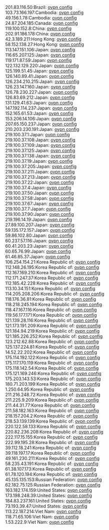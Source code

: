 201.83.116.50:Brazil: [ovpn config](vpn/201_83_116_50.ovpn)  
103.73.166.197:Cambodia: [ovpn config](vpn/103_73_166_197.ovpn)  
49.156.1.78:Cambodia: [ovpn config](vpn/49_156_1_78.ovpn)  
24.87.204.185:Canada: [ovpn config](vpn/24_87_204_185.ovpn)  
119.100.152.8:China: [ovpn config](vpn/119_100_152_8.ovpn)  
202.91.186.178:China: [ovpn config](vpn/202_91_186_178.ovpn)  
42.3.189.211:Hong Kong: [ovpn config](vpn/42_3_189_211.ovpn)  
58.152.138.27:Hong Kong: [ovpn config](vpn/58_152_138_27.ovpn)  
113.147.151.106:Japan: [ovpn config](vpn/113_147_151_106.ovpn)  
116.65.207.125:Japan: [ovpn config](vpn/116_65_207_125.ovpn)  
119.171.87.59:Japan: [ovpn config](vpn/119_171_87_59.ovpn)  
122.132.129.220:Japan: [ovpn config](vpn/122_132_129_220.ovpn)  
125.199.51.45:Japan: [ovpn config](vpn/125_199_51_45.ovpn)  
126.140.89.41:Japan: [ovpn config](vpn/126_140_89_41.ovpn)  
126.234.210.215:Japan: [ovpn config](vpn/126_234_210_215.ovpn)  
126.23.147.160:Japan: [ovpn config](vpn/126_23_147_160.ovpn)  
126.78.230.227:Japan: [ovpn config](vpn/126_78_230_227.ovpn)  
126.83.69.212:Japan: [ovpn config](vpn/126_83_69_212.ovpn)  
131.129.41.63:Japan: [ovpn config](vpn/131_129_41_63.ovpn)  
147.192.114.237:Japan: [ovpn config](vpn/147_192_114_237.ovpn)  
152.165.61.53:Japan: [ovpn config](vpn/152_165_61_53.ovpn)  
153.206.14.106:Japan: [ovpn config](vpn/153_206_14_106.ovpn)  
207.65.150.237:Japan: [ovpn config](vpn/207_65_150_237.ovpn)  
210.203.230.191:Japan: [ovpn config](vpn/210_203_230_191.ovpn)  
219.100.37.1:Japan: [ovpn config](vpn/219_100_37_1.ovpn)  
219.100.37.108:Japan: [ovpn config](vpn/219_100_37_108.ovpn)  
219.100.37.109:Japan: [ovpn config](vpn/219_100_37_109.ovpn)  
219.100.37.125:Japan: [ovpn config](vpn/219_100_37_125.ovpn)  
219.100.37.138:Japan: [ovpn config](vpn/219_100_37_138.ovpn)  
219.100.37.19:Japan: [ovpn config](vpn/219_100_37_19.ovpn)  
219.100.37.205:Japan: [ovpn config](vpn/219_100_37_205.ovpn)  
219.100.37.211:Japan: [ovpn config](vpn/219_100_37_211.ovpn)  
219.100.37.213:Japan: [ovpn config](vpn/219_100_37_213.ovpn)  
219.100.37.22:Japan: [ovpn config](vpn/219_100_37_22.ovpn)  
219.100.37.4:Japan: [ovpn config](vpn/219_100_37_4.ovpn)  
219.100.37.50:Japan: [ovpn config](vpn/219_100_37_50.ovpn)  
219.100.37.58:Japan: [ovpn config](vpn/219_100_37_58.ovpn)  
219.100.37.67:Japan: [ovpn config](vpn/219_100_37_67.ovpn)  
219.100.37.7:Japan: [ovpn config](vpn/219_100_37_7.ovpn)  
219.100.37.90:Japan: [ovpn config](vpn/219_100_37_90.ovpn)  
219.196.14.19:Japan: [ovpn config](vpn/219_196_14_19.ovpn)  
27.89.100.207:Japan: [ovpn config](vpn/27_89_100_207.ovpn)  
59.135.172.157:Japan: [ovpn config](vpn/59_135_172_157.ovpn)  
59.86.102.80:Japan: [ovpn config](vpn/59_86_102_80.ovpn)  
60.237.57.116:Japan: [ovpn config](vpn/60_237_57_116.ovpn)  
60.41.203.23:Japan: [ovpn config](vpn/60_41_203_23.ovpn)  
60.65.76.99:Japan: [ovpn config](vpn/60_65_76_99.ovpn)  
61.46.85.37:Japan: [ovpn config](vpn/61_46_85_37.ovpn)  
106.254.154.21:Korea Republic of: [ovpn config](vpn/106_254_154_21.ovpn)  
112.148.26.195:Korea Republic of: [ovpn config](vpn/112_148_26_195.ovpn)  
112.167.169.210:Korea Republic of: [ovpn config](vpn/112_167_169_210.ovpn)  
112.171.247.37:Korea Republic of: [ovpn config](vpn/112_171_247_37.ovpn)  
112.185.42.228:Korea Republic of: [ovpn config](vpn/112_185_42_228.ovpn)  
113.10.34.151:Korea Republic of: [ovpn config](vpn/113_10_34_151.ovpn)  
114.205.208.206:Korea Republic of: [ovpn config](vpn/114_205_208_206.ovpn)  
118.176.36.81:Korea Republic of: [ovpn config](vpn/118_176_36_81.ovpn)  
118.218.245.194:Korea Republic of: [ovpn config](vpn/118_218_245_194.ovpn)  
118.47.167.116:Korea Republic of: [ovpn config](vpn/118_47_167_116.ovpn)  
119.56.177.171:Korea Republic of: [ovpn config](vpn/119_56_177_171.ovpn)  
121.139.28.116:Korea Republic of: [ovpn config](vpn/121_139_28_116.ovpn)  
121.173.191.209:Korea Republic of: [ovpn config](vpn/121_173_191_209.ovpn)  
121.184.94.219:Korea Republic of: [ovpn config](vpn/121_184_94_219.ovpn)  
121.185.226.252:Korea Republic of: [ovpn config](vpn/121_185_226_252.ovpn)  
123.212.62.88:Korea Republic of: [ovpn config](vpn/123_212_62_88.ovpn)  
125.137.224.81:Korea Republic of: [ovpn config](vpn/125_137_224_81.ovpn)  
14.52.22.202:Korea Republic of: [ovpn config](vpn/14_52_22_202.ovpn)  
175.114.192.122:Korea Republic of: [ovpn config](vpn/175_114_192_122.ovpn)  
175.117.170.119:Korea Republic of: [ovpn config](vpn/175_117_170_119.ovpn)  
175.118.142.54:Korea Republic of: [ovpn config](vpn/175_118_142_54.ovpn)  
175.121.169.246:Korea Republic of: [ovpn config](vpn/175_121_169_246.ovpn)  
175.203.143.53:Korea Republic of: [ovpn config](vpn/175_203_143_53.ovpn)  
180.71.203.199:Korea Republic of: [ovpn config](vpn/180_71_203_199.ovpn)  
1.250.64.95:Korea Republic of: [ovpn config](vpn/1_250_64_95.ovpn)  
211.216.248.72:Korea Republic of: [ovpn config](vpn/211_216_248_72.ovpn)  
211.225.9.209:Korea Republic of: [ovpn config](vpn/211_225_9_209.ovpn)  
211.44.31.77:Korea Republic of: [ovpn config](vpn/211_44_31_77.ovpn)  
211.58.182.163:Korea Republic of: [ovpn config](vpn/211_58_182_163.ovpn)  
218.157.204.2:Korea Republic of: [ovpn config](vpn/218_157_204_2.ovpn)  
218.53.139.139:Korea Republic of: [ovpn config](vpn/218_53_139_139.ovpn)  
220.122.58.133:Korea Republic of: [ovpn config](vpn/220_122_58_133.ovpn)  
220.82.236.208:Korea Republic of: [ovpn config](vpn/220_82_236_208.ovpn)  
222.117.15.155:Korea Republic of: [ovpn config](vpn/222_117_15_155.ovpn)  
222.99.195.28:Korea Republic of: [ovpn config](vpn/222_99_195_28.ovpn)  
39.112.18.241:Korea Republic of: [ovpn config](vpn/39_112_18_241.ovpn)  
39.118.197.17:Korea Republic of: [ovpn config](vpn/39_118_197_17.ovpn)  
49.161.230.211:Korea Republic of: [ovpn config](vpn/49_161_230_211.ovpn)  
58.235.43.191:Korea Republic of: [ovpn config](vpn/58_235_43_191.ovpn)  
61.38.107.173:Korea Republic of: [ovpn config](vpn/61_38_107_173.ovpn)  
61.78.120.194:Korea Republic of: [ovpn config](vpn/61_78_120_194.ovpn)  
45.135.135.153:Russian Federation: [ovpn config](vpn/45_135_135_153.ovpn)  
62.182.75.125:Russian Federation: [ovpn config](vpn/62_182_75_125.ovpn)  
163.182.174.159:United States: [ovpn config](vpn/163_182_174_159.ovpn)  
173.198.248.39:United States: [ovpn config](vpn/173_198_248_39.ovpn)  
184.83.237.161:United States: [ovpn config](vpn/184_83_237_161.ovpn)  
73.193.39.47:United States: [ovpn config](vpn/73_193_39_47.ovpn)  
113.22.187.214:Viet Nam: [ovpn config](vpn/113_22_187_214.ovpn)  
118.71.65.106:Viet Nam: [ovpn config](vpn/118_71_65_106.ovpn)  
1.53.222.9:Viet Nam: [ovpn config](vpn/1_53_222_9.ovpn)  
